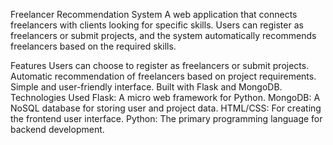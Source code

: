 Freelancer Recommendation System
A web application that connects freelancers with clients looking for specific skills. Users can register as freelancers or submit projects, and the system automatically recommends freelancers based on the required skills.

Features
Users can choose to register as freelancers or submit projects.
Automatic recommendation of freelancers based on project requirements.
Simple and user-friendly interface.
Built with Flask and MongoDB.
Technologies Used
Flask: A micro web framework for Python.
MongoDB: A NoSQL database for storing user and project data.
HTML/CSS: For creating the frontend user interface.
Python: The primary programming language for backend development.
